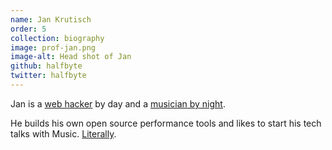 ```yaml
---
name: Jan Krutisch
order: 5
collection: biography
image: prof-jan.png
image-alt: Head shot of Jan
github: halfbyte
twitter: halfbyte
---
```

Jan is a [web hacker](https://github.com/halfbyte) by day and a [musician by night](https://soundcloud.com/halfbyte).

He builds his own open source performance tools and likes to start his tech talks with Music. [Literally](https://youtu.be/X41IwSyU-BM).